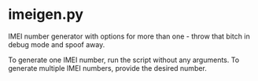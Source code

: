 # imeigen.py
IMEI number generator with options for more than one - throw that bitch in debug mode and spoof away.


To generate one IMEI number, run the script without any arguments.
To generate multiple IMEI numbers, provide the desired number.






